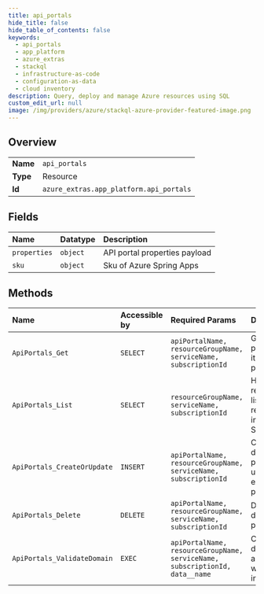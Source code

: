 ```yaml
---
title: api_portals
hide_title: false
hide_table_of_contents: false
keywords:
  - api_portals
  - app_platform
  - azure_extras    
  - stackql
  - infrastructure-as-code
  - configuration-as-data
  - cloud inventory
description: Query, deploy and manage Azure resources using SQL
custom_edit_url: null
image: /img/providers/azure/stackql-azure-provider-featured-image.png
---
```

  
    

## Overview
<table><tbody>
<tr><td><b>Name</b></td><td><code>api_portals</code></td></tr>
<tr><td><b>Type</b></td><td>Resource</td></tr>
<tr><td><b>Id</b></td><td><code>azure_extras.app_platform.api_portals</code></td></tr>
</tbody></table>

## Fields
| Name | Datatype | Description |
|:-----|:---------|:------------|
| `properties` | `object` | API portal properties payload |
| `sku` | `object` | Sku of Azure Spring Apps |
## Methods
| Name | Accessible by | Required Params | Description |
|:-----|:--------------|:----------------|:------------|
| `ApiPortals_Get` | `SELECT` | `apiPortalName, resourceGroupName, serviceName, subscriptionId` | Get the API portal and its properties. |
| `ApiPortals_List` | `SELECT` | `resourceGroupName, serviceName, subscriptionId` | Handles requests to list all resources in a Service. |
| `ApiPortals_CreateOrUpdate` | `INSERT` | `apiPortalName, resourceGroupName, serviceName, subscriptionId` | Create the default API portal or update the existing API portal. |
| `ApiPortals_Delete` | `DELETE` | `apiPortalName, resourceGroupName, serviceName, subscriptionId` | Delete the default API portal. |
| `ApiPortals_ValidateDomain` | `EXEC` | `apiPortalName, resourceGroupName, serviceName, subscriptionId, data__name` | Check the domains are valid as well as not in use. |
